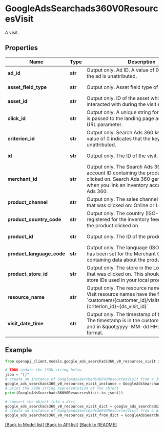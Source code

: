 # GoogleAdsSearchads360V0ResourcesVisit

A visit.

## Properties

Name | Type | Description | Notes
------------ | ------------- | ------------- | -------------
**ad_id** | **str** | Output only. Ad ID. A value of 0 indicates that the ad is unattributed. | [optional] [readonly] 
**asset_field_type** | **str** | Output only. Asset field type of the visit event. | [optional] [readonly] 
**asset_id** | **str** | Output only. ID of the asset which was interacted with during the visit event. | [optional] [readonly] 
**click_id** | **str** | Output only. A unique string for each visit that is passed to the landing page as the click id URL parameter. | [optional] [readonly] 
**criterion_id** | **str** | Output only. Search Ads 360 keyword ID. A value of 0 indicates that the keyword is unattributed. | [optional] [readonly] 
**id** | **str** | Output only. The ID of the visit. | [optional] [readonly] 
**merchant_id** | **str** | Output only. The Search Ads 360 inventory account ID containing the product that was clicked on. Search Ads 360 generates this ID when you link an inventory account in Search Ads 360. | [optional] [readonly] 
**product_channel** | **str** | Output only. The sales channel of the product that was clicked on: Online or Local. | [optional] [readonly] 
**product_country_code** | **str** | Output only. The country (ISO-3166 format) registered for the inventory feed that contains the product clicked on. | [optional] [readonly] 
**product_id** | **str** | Output only. The ID of the product clicked on. | [optional] [readonly] 
**product_language_code** | **str** | Output only. The language (ISO-639-1) that has been set for the Merchant Center feed containing data about the product. | [optional] [readonly] 
**product_store_id** | **str** | Output only. The store in the Local Inventory Ad that was clicked on. This should match the store IDs used in your local products feed. | [optional] [readonly] 
**resource_name** | **str** | Output only. The resource name of the visit. Visit resource names have the form: &#x60;customers/{customer_id}/visits/{ad_group_id}~{criterion_id}~{ds_visit_id}&#x60; | [optional] [readonly] 
**visit_date_time** | **str** | Output only. The timestamp of the visit event. The timestamp is in the customer&#39;s time zone and in \&quot;yyyy-MM-dd HH:mm:ss\&quot; format. | [optional] [readonly] 

## Example

```python
from openapi_client.models.google_ads_searchads360_v0_resources_visit import GoogleAdsSearchads360V0ResourcesVisit

# TODO update the JSON string below
json = "{}"
# create an instance of GoogleAdsSearchads360V0ResourcesVisit from a JSON string
google_ads_searchads360_v0_resources_visit_instance = GoogleAdsSearchads360V0ResourcesVisit.from_json(json)
# print the JSON string representation of the object
print(GoogleAdsSearchads360V0ResourcesVisit.to_json())

# convert the object into a dict
google_ads_searchads360_v0_resources_visit_dict = google_ads_searchads360_v0_resources_visit_instance.to_dict()
# create an instance of GoogleAdsSearchads360V0ResourcesVisit from a dict
google_ads_searchads360_v0_resources_visit_from_dict = GoogleAdsSearchads360V0ResourcesVisit.from_dict(google_ads_searchads360_v0_resources_visit_dict)
```
[[Back to Model list]](../README.md#documentation-for-models) [[Back to API list]](../README.md#documentation-for-api-endpoints) [[Back to README]](../README.md)


